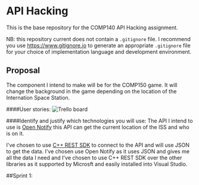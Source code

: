 # API Hacking
This is the base repository for the COMP140 API Hacking assignment.

NB: this repository current does not contain a `.gitignore` file. I recommend you use https://www.gitignore.io to generate an appropriate `.gitignore` file for your choice of implementation language and development environment.

## Proposal
The component I intend to make will be for the COMP150 game. It will change the background in the game depending on the location of the Internation Space Station.  

####User stories: 
![Trello board](https://raw.githubusercontent.com/MaddieK19/comp140-api-hacking/master/Trello%20board.PNG)

####Identify and justify which technologies you will use:
The API I intend to use is [Open Notify](http://open-notify.org/) this API can get the current location of the ISS and who is on it. 

I've chosen to use [C++ REST SDK](http://casablanca.codeplex.com/) to connect to the API and will use JSON to get the data. I've chosen use Open Notify as it uses JSON and gives me all the data I need and I've chosen to use C++ REST SDK over the other libraries as it supported by Microsft and easily installed into Visual Studio.

##Sprint 1:

